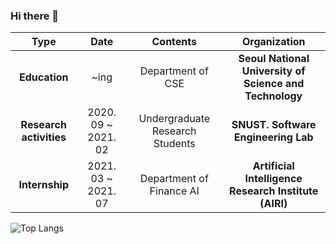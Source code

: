### Hi there 👋

<!--
**Hyeongwon-up/Hyeongwon-up** is a ✨ _special_ ✨ repository because its `README.md` (this file) appears on your GitHub profile.

Here are some ideas to get you started:

- 🔭 I’m currently working on ...
- 🌱 I’m currently learning ...
- 👯 I’m looking to collaborate on ...
- 🤔 I’m looking for help with ...
- 💬 Ask me about ...
- 📫 How to reach me: ...
- 😄 Pronouns: ...
- ⚡ Fun fact: ...
-->



| **Type** | **Date** | **Contents** | **Organization** |
|:--------:|:--------:|:--------:|:--------:|
| **Education** | ~ing | Department of CSE | **Seoul National University of Science and Technology** |
| **Research activities** | 2020. 09 ~  2021. 02| Undergraduate Research Students | **SNUST. Software Engineering Lab** |
| **Internship** | 2021. 03 ~ 2021. 07 |  Department of Finance AI | **Artificial Intelligence Research Institute (AIRI)** |





![Top Langs](https://github-readme-stats.vercel.app/api/top-langs/?username=Hyeongwon-up&layout=compact)

